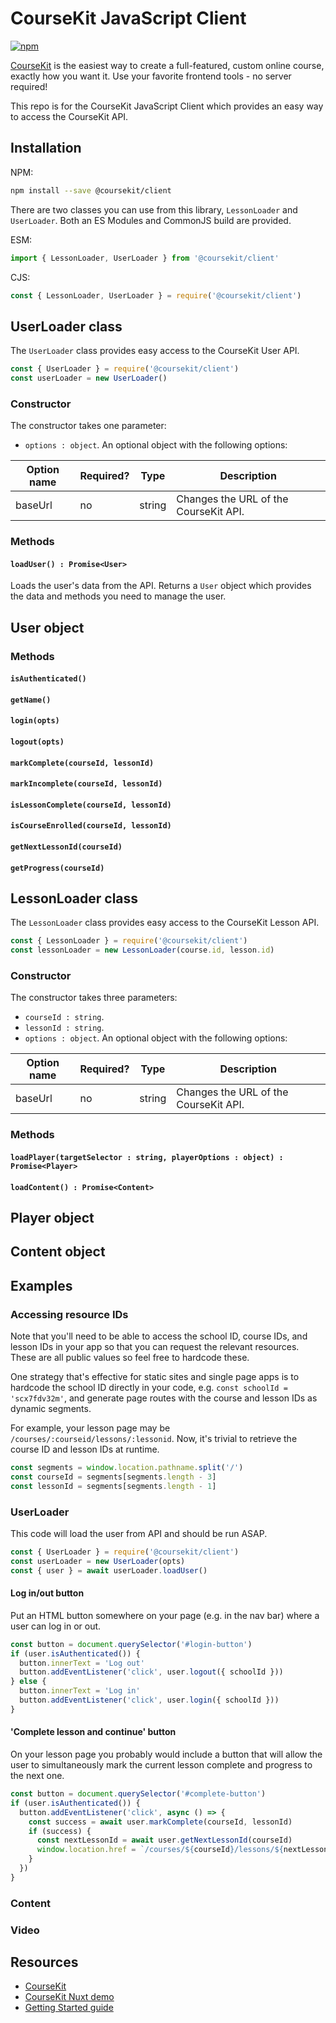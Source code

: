 # CourseKit JavaScript Client

[![npm](https://img.shields.io/npm/v/@coursekit/client.svg?maxAge=3600)](https://www.npmjs.com/package/@coursekit/client)

[CourseKit](https://coursekit.dev/) is the easiest way to create a full-featured, custom online course, exactly how you want it. Use your favorite frontend tools - no server required!

This repo is for the CourseKit JavaScript Client which provides an easy way to access the CourseKit API.

## Installation

NPM:

```bash
npm install --save @coursekit/client
```

There are two classes you can use from this library, `LessonLoader` and `UserLoader`. Both an ES Modules and CommonJS build are provided.

ESM:

```javascript
import { LessonLoader, UserLoader } from '@coursekit/client'
```

CJS:

```javascript
const { LessonLoader, UserLoader } = require('@coursekit/client')
```

## UserLoader class

The `UserLoader` class provides easy access to the CourseKit User API.

```javascript
const { UserLoader } = require('@coursekit/client')
const userLoader = new UserLoader()
```

### Constructor

The constructor takes one parameter:

- `options : object`. An optional object with the following options:

| Option name | Required? | Type | Description |
|-|-|-|-|
| baseUrl | no | string | Changes the URL of the CourseKit API. |

### Methods

#### `loadUser() : Promise<User>`

Loads the user's data from the API. Returns a `User` object which provides the data and methods you need to manage the user.

## User object

### Methods

#### `isAuthenticated()`

#### `getName()`

#### `login(opts)`

#### `logout(opts)`

#### `markComplete(courseId, lessonId)`

#### `markIncomplete(courseId, lessonId)`

#### `isLessonComplete(courseId, lessonId)`

#### `isCourseEnrolled(courseId, lessonId)`

#### `getNextLessonId(courseId)`

#### `getProgress(courseId)`

## LessonLoader class

The `LessonLoader` class provides easy access to the CourseKit Lesson API.

```javascript
const { LessonLoader } = require('@coursekit/client')
const lessonLoader = new LessonLoader(course.id, lesson.id)
```

### Constructor

The constructor takes three parameters:

- `courseId : string`.
- `lessonId : string`.
- `options : object`. An optional object with the following options:

| Option name | Required? | Type | Description |
|-|-|-|-|
| baseUrl | no | string | Changes the URL of the CourseKit API. |

### Methods

#### `loadPlayer(targetSelector : string, playerOptions : object) : Promise<Player>`

#### `loadContent() : Promise<Content>`

## Player object

## Content object

## Examples

### Accessing resource IDs

Note that you'll need to be able to access the school ID, course IDs, and lesson IDs in your app so that you can request the relevant resources. These are all public values so feel free to hardcode these. 

One strategy that's effective for static sites and single page apps is to hardcode the school ID directly in your code, e.g. `const schoolId = 'scx7fdv32m'`, and generate page routes with the course and lesson IDs as dynamic segments.

For example, your lesson page may be `/courses/:courseid/lessons/:lessonid`. Now, it's trivial to retrieve the course ID and lesson IDs at runtime.

```javascript
const segments = window.location.pathname.split('/')
const courseId = segments[segments.length - 3]
const lessonId = segments[segments.length - 1]
```

### UserLoader

This code will load the user from API and should be run ASAP.

```javascript
const { UserLoader } = require('@coursekit/client')
const userLoader = new UserLoader(opts)
const { user } = await userLoader.loadUser()
```

#### Log in/out button

Put an HTML button somewhere on your page (e.g. in the nav bar) where a user can log in or out.

```javascript
const button = document.querySelector('#login-button')
if (user.isAuthenticated()) {
  button.innerText = 'Log out'
  button.addEventListener('click', user.logout({ schoolId }))
} else {
  button.innerText = 'Log in'
  button.addEventListener('click', user.login({ schoolId }))
}
```

#### 'Complete lesson and continue' button

On your lesson page you probably would include a button that will allow the user to simultaneously mark the current lesson complete and progress to the next one.

```javascript
const button = document.querySelector('#complete-button')
if (user.isAuthenticated()) {
  button.addEventListener('click', async () => {
    const success = await user.markComplete(courseId, lessonId)
    if (success) {
      const nextLessonId = await user.getNextLessonId(courseId)
      window.location.href = `/courses/${courseId}/lessons/${nextLessonId}`
    }
  })
}
```

### Content

### Video

## Resources

- [CourseKit](https://coursekit.dev)
- [CourseKit Nuxt demo](https://github.com/course-kit/nuxt-demo)
- [Getting Started guide](https://github.com/course-kit/guides/blob/master/getting-started.md)
